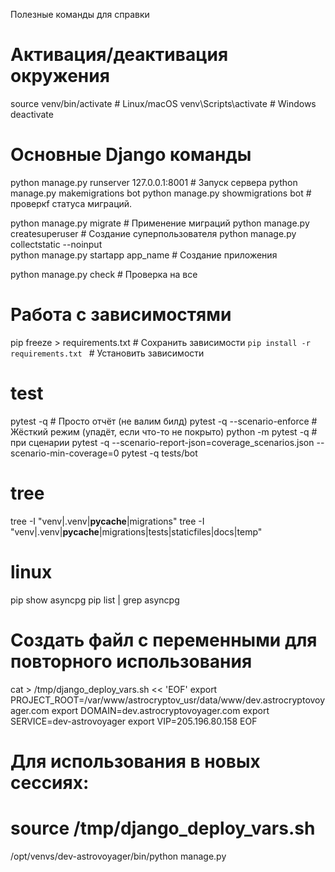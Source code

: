 Полезные команды для справки
# Активация/деактивация окружения
source venv/bin/activate  # Linux/macOS
venv\Scripts\activate     # Windows
deactivate

# Основные Django команды
python manage.py runserver 127.0.0.1:8001        # Запуск сервера
python manage.py makemigrations bot
python manage.py showmigrations bot  # проверкf статуса миграций.

python manage.py migrate            # Применение миграций
python manage.py createsuperuser    # Создание суперпользователя
python manage.py collectstatic --noinput  
python manage.py startapp app_name  # Создание приложения

python manage.py check              # Проверка на все

# Работа с зависимостями
pip freeze > requirements.txt       # Сохранить зависимости
`pip install -r requirements.txt `    # Установить зависимости

# test
pytest -q                           # Просто отчёт (не валим билд)
pytest -q --scenario-enforce        # Жёсткий режим (упадёт, если что-то не покрыто)
python -m pytest -q                 # при сценарии
pytest -q --scenario-report-json=coverage_scenarios.json --scenario-min-coverage=0
pytest -q tests/bot
# tree
tree -I "venv|.venv|__pycache__|migrations"
tree -I "venv|.venv|__pycache__|migrations|tests|staticfiles|docs|temp"

# linux
pip show asyncpg
pip list | grep asyncpg



# Создать файл с переменными для повторного использования
cat > /tmp/django_deploy_vars.sh << 'EOF'
export PROJECT_ROOT=/var/www/astrocryptov_usr/data/www/dev.astrocryptovoyager.com
export DOMAIN=dev.astrocryptovoyager.com
export SERVICE=dev-astrovoyager
export VIP=205.196.80.158
EOF

# Для использования в новых сессиях:
# source /tmp/django_deploy_vars.sh

/opt/venvs/dev-astrovoyager/bin/python manage.py 
